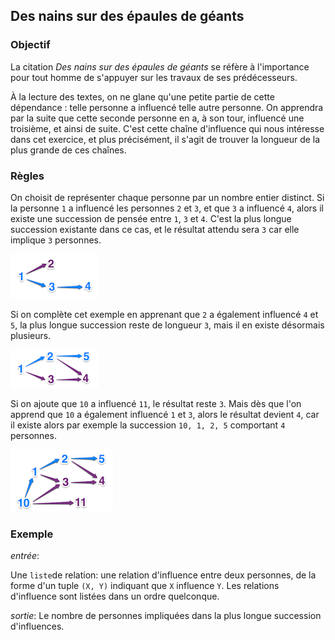 ## Des nains sur des épaules de géants

### Objectif

La citation *Des nains sur des épaules de géants* se réfère à l'importance pour tout homme de s'appuyer sur les travaux de ses prédécesseurs.
 
À la lecture des textes, on ne glane qu'une petite partie de cette dépendance : telle personne a influencé telle autre personne. 
On apprendra par la suite que cette seconde personne en a, à son tour, influencé une troisième, et ainsi de suite.
C'est cette chaîne d'influence qui nous intéresse dans cet exercice, et plus précisément, il s'agit de trouver la longueur de la plus grande de ces chaînes.

### Règles

On choisit de représenter chaque personne par un nombre entier distinct. 
Si la personne `1` a influencé les personnes `2` et `3`, et que `3` a influencé `4`, alors il existe une succession de pensée entre `1`, `3` et `4`. 
C'est la plus longue succession existante dans ce cas, et le résultat attendu sera `3` car elle implique `3` personnes.

![exemple1](images/exemple_1.png)

Si on complète cet exemple en apprenant que `2` a également influencé `4` et `5`, la plus longue succession reste de longueur `3`, mais il en existe désormais plusieurs.

![exemple2](images/exemple_2.png)

Si on ajoute que `10` a influencé `11`, le résultat reste `3`. 
Mais dès que l'on apprend que `10` a également influencé `1` et `3`, alors le résultat devient `4`, car il existe alors par exemple la succession `10, 1, 2, 5` comportant `4` personnes.

![exemple3](images/exemple_3.png)

### Exemple

*entrée*:

Une `liste`de relation:  une relation d'influence entre deux personnes, de la forme d'un tuple `(X, Y)` indiquant que `X` influence `Y`. 
Les relations d'influence sont listées dans un ordre quelconque.


*sortie*:
Le nombre de personnes impliquées dans la plus longue succession d'influences.



